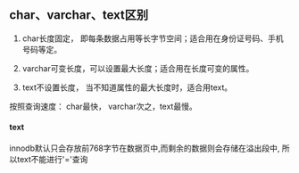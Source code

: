 ## char、varchar、text区别
1) char长度固定， 即每条数据占用等长字节空间；适合用在身份证号码、手机号码等定。

2) varchar可变长度，可以设置最大长度；适合用在长度可变的属性。

3) text不设置长度， 当不知道属性的最大长度时，适合用text。

 

按照查询速度： char最快， varchar次之，text最慢。

#### text
innodb默认只会存放前768字节在数据页中,而剩余的数据则会存储在溢出段中,
所以text不能进行'='查询

 